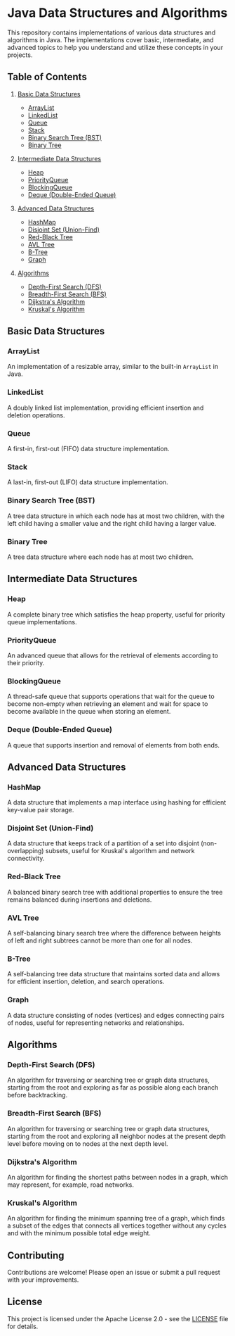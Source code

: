 # Java Data Structures and Algorithms

This repository contains implementations of various data structures and algorithms in Java. The implementations cover basic, intermediate, and advanced topics to help you understand and utilize these concepts in your projects.

## Table of Contents

1. [Basic Data Structures](#basic-data-structures)
   - [ArrayList](#DynamicArray)
   - [LinkedList](#LinkedList)
   - [Queue](#Queue)
   - [Stack](#Stack)
   - [Binary Search Tree (BST)](#BST)
   - [Binary Tree](#BinaryTree)

2. [Intermediate Data Structures](#intermediate-data-structures)
   - [Heap](#Heap)
   - [PriorityQueue](#Queue)
   - [BlockingQueue](#Queue)
   - [Deque (Double-Ended Queue)](#deque-double-ended-queue)

3. [Advanced Data Structures](#advanced-data-structures)
   - [HashMap](#hashmap)
   - [Disjoint Set (Union-Find)](#disjoint-set-union-find)
   - [Red-Black Tree](#red-black-tree)
   - [AVL Tree](#avl-tree)
   - [B-Tree](#b-tree)
   - [Graph](#Graph)

4. [Algorithms](#algorithms)
   - [Depth-First Search (DFS)](#depth-first-search-dfs)
   - [Breadth-First Search (BFS)](#breadth-first-search-bfs)
   - [Dijkstra's Algorithm](#dijkstras-algorithm)
   - [Kruskal's Algorithm](#kruskals-algorithm)

## Basic Data Structures

### ArrayList
An implementation of a resizable array, similar to the built-in `ArrayList` in Java.

### LinkedList
A doubly linked list implementation, providing efficient insertion and deletion operations.

### Queue
A first-in, first-out (FIFO) data structure implementation.

### Stack
A last-in, first-out (LIFO) data structure implementation.

### Binary Search Tree (BST)
A tree data structure in which each node has at most two children, with the left child having a smaller value and the right child having a larger value.

### Binary Tree
A tree data structure where each node has at most two children.

## Intermediate Data Structures

### Heap
A complete binary tree which satisfies the heap property, useful for priority queue implementations.

### PriorityQueue
An advanced queue that allows for the retrieval of elements according to their priority.

### BlockingQueue
A thread-safe queue that supports operations that wait for the queue to become non-empty when retrieving an element and wait for space to become available in the queue when storing an element.

### Deque (Double-Ended Queue)
A queue that supports insertion and removal of elements from both ends.

## Advanced Data Structures

### HashMap
A data structure that implements a map interface using hashing for efficient key-value pair storage.

### Disjoint Set (Union-Find)
A data structure that keeps track of a partition of a set into disjoint (non-overlapping) subsets, useful for Kruskal's algorithm and network connectivity.

### Red-Black Tree
A balanced binary search tree with additional properties to ensure the tree remains balanced during insertions and deletions.

### AVL Tree
A self-balancing binary search tree where the difference between heights of left and right subtrees cannot be more than one for all nodes.

### B-Tree
A self-balancing tree data structure that maintains sorted data and allows for efficient insertion, deletion, and search operations.

### Graph
A data structure consisting of nodes (vertices) and edges connecting pairs of nodes, useful for representing networks and relationships.

## Algorithms

### Depth-First Search (DFS)
An algorithm for traversing or searching tree or graph data structures, starting from the root and exploring as far as possible along each branch before backtracking.

### Breadth-First Search (BFS)
An algorithm for traversing or searching tree or graph data structures, starting from the root and exploring all neighbor nodes at the present depth level before moving on to nodes at the next depth level.

### Dijkstra's Algorithm
An algorithm for finding the shortest paths between nodes in a graph, which may represent, for example, road networks.

### Kruskal's Algorithm
An algorithm for finding the minimum spanning tree of a graph, which finds a subset of the edges that connects all vertices together without any cycles and with the minimum possible total edge weight.

## Contributing

Contributions are welcome! Please open an issue or submit a pull request with your improvements.

## License

This project is licensed under the Apache License 2.0 - see the [LICENSE](LICENSE) file for details.
